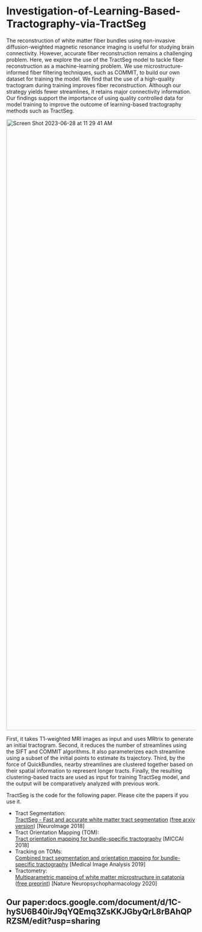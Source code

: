 # Investigation-of-Learning-Based-Tractography-via-TractSeg

The reconstruction of white matter fiber bundles using non-invasive diffusion-weighted magnetic resonance imaging is useful for studying brain connectivity. However, accurate fiber reconstruction remains a challenging problem. Here, we explore the use of the TractSeg model to tackle fiber reconstruction as a machine-learning problem. We use microstructure-informed fiber filtering techniques, such as COMMIT, to build our own dataset for training the model. We find that the use of a high-quality tractogram during training improves fiber reconstruction. Although our strategy yields fewer streamlines, it retains major connectivity information. Our findings support the importance of using quality controlled data for model training to improve the outcome of learning-based tractography methods such as TractSeg.

<img width="1626" alt="Screen Shot 2023-06-28 at 11 29 41 AM" src="https://github.com/YichengZou626/Investigation-of-Learning-Based-Tractography-via-TractSeg/assets/59714064/83d15361-bc7b-40de-8716-7d1dc7b254c9">

First, it takes T1-weighted MRI images as input and uses MRtrix to generate an initial tractogram. Second, it reduces the number of streamlines using the SIFT and COMMIT algorithms. It also parameterizes each streamline using a subset of the initial points to estimate its trajectory. Third, by the force of QuickBundles, nearby streamlines are clustered together based on their spatial information to represent longer tracts. Finally, the resulting clustering-based tracts are used as input for training TractSeg model, and the output will be comparatively analyzed with previous work.

TractSeg is the code for the following paper. Please cite the papers if you use it.
* Tract Segmentation:   
[TractSeg - Fast and accurate white matter tract segmentation](https://doi.org/10.1016/j.neuroimage.2018.07.070) ([free arxiv version](https://arxiv.org/abs/1805.07103))
[NeuroImage 2018]
* Tract Orientation Mapping (TOM):   
[Tract orientation mapping for bundle-specific tractography](https://arxiv.org/abs/1806.05580)
[MICCAI 2018]
* Tracking on TOMs:  
[Combined tract segmentation and orientation mapping for bundle-specific tractography](https://www.sciencedirect.com/science/article/pii/S136184151930101X)
[Medical Image Analysis 2019]
* Tractometry:  
[Multiparametric mapping of white matter microstructure in catatonia](https://www.nature.com/articles/s41386-020-0691-2) ([free preprint](resources/Wasserthal2020_Multiparametric_mapping_of_white_matter.pdf))
[Nature Neuropsychopharmacology 2020]

## Our paper:docs.google.com/document/d/1C-hySU6B40irJ9qYQEmq3ZsKKJGbyQrL8rBAhQPRZSM/edit?usp=sharing
